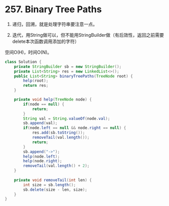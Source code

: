 #  257. Binary Tree Paths

1. 递归，回溯，就是处理字符串要注意一点。

2. 迭代，用String做可以，但不能用StringBuilder做（有后效性，返回之前需要delete本次函数调用添加的字符）

空间O(H)，时间O(N)。

```java
class Solution {
    private StringBuilder sb = new StringBuilder();
    private List<String> res = new LinkedList<>();
    public List<String> binaryTreePaths(TreeNode root) {
        help(root);
        return res;
    }

    private void help(TreeNode node) {
        if(node == null) {
            return;
        }
        String val = String.valueOf(node.val);
        sb.append(val);
        if(node.left == null && node.right == null) {
            res.add(sb.toString());
            removeTail(val.length());
            return;
        }
        sb.append("->");
        help(node.left);
        help(node.right);
        removeTail(val.length() + 2);
    }
    
    private void removeTail(int len) {
        int size = sb.length();
        sb.delete(size - len, size);
    }
}
```

